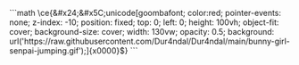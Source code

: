 &#x60;&#x60;&#x60;&#x6D;&#x61;&#x74;&#x68;&#xA;&#x5C;&#x63;&#x65;&#x7B;&#x26;&#x23;&#x78;&#x32;&#x34;&#x3B;&#x26;&#x23;&#x78;&#x35;&#x43;&#x3B;&#x75;&#x6E;&#x69;&#x63;&#x6F;&#x64;&#x65;&#x5B;&#x67;&#x6F;&#x6F;&#x6D;&#x62;&#x61;&#x66;&#x6F;&#x6E;&#x74;&#x3B;&#x20;&#x63;&#x6F;&#x6C;&#x6F;&#x72;&#x3A;&#x72;&#x65;&#x64;&#x3B;&#x20;&#x70;&#x6F;&#x69;&#x6E;&#x74;&#x65;&#x72;&#x2D;&#x65;&#x76;&#x65;&#x6E;&#x74;&#x73;&#x3A;&#x20;&#x6E;&#x6F;&#x6E;&#x65;&#x3B;&#x20;&#x7A;&#x2D;&#x69;&#x6E;&#x64;&#x65;&#x78;&#x3A;&#x20;&#x2D;&#x31;&#x30;&#x3B;&#x20;&#x70;&#x6F;&#x73;&#x69;&#x74;&#x69;&#x6F;&#x6E;&#x3A;&#x20;&#x66;&#x69;&#x78;&#x65;&#x64;&#x3B;&#x20;&#x74;&#x6F;&#x70;&#x3A;&#x20;&#x30;&#x3B;&#x20;&#x6C;&#x65;&#x66;&#x74;&#x3A;&#x20;&#x30;&#x3B;&#x20;&#x68;&#x65;&#x69;&#x67;&#x68;&#x74;&#x3A;&#x20;&#x31;&#x30;&#x30;&#x76;&#x68;&#x3B;&#x20;&#x6F;&#x62;&#x6A;&#x65;&#x63;&#x74;&#x2D;&#x66;&#x69;&#x74;&#x3A;&#x20;&#x63;&#x6F;&#x76;&#x65;&#x72;&#x3B;&#x20;&#x62;&#x61;&#x63;&#x6B;&#x67;&#x72;&#x6F;&#x75;&#x6E;&#x64;&#x2D;&#x73;&#x69;&#x7A;&#x65;&#x3A;&#x20;&#x63;&#x6F;&#x76;&#x65;&#x72;&#x3B;&#x20;&#x77;&#x69;&#x64;&#x74;&#x68;&#x3A;&#x20;&#x31;&#x33;&#x30;&#x76;&#x77;&#x3B;&#x20;&#x6F;&#x70;&#x61;&#x63;&#x69;&#x74;&#x79;&#x3A;&#x20;&#x30;&#x2E;&#x35;&#x3B;&#x20;&#x62;&#x61;&#x63;&#x6B;&#x67;&#x72;&#x6F;&#x75;&#x6E;&#x64;&#x3A;&#x20;&#x75;&#x72;&#x6C;&#x28;&#x27;&#x68;&#x74;&#x74;&#x70;&#x73;&#x3A;&#x2F;&#x2F;&#x72;&#x61;&#x77;&#x2E;&#x67;&#x69;&#x74;&#x68;&#x75;&#x62;&#x75;&#x73;&#x65;&#x72;&#x63;&#x6F;&#x6E;&#x74;&#x65;&#x6E;&#x74;&#x2E;&#x63;&#x6F;&#x6D;&#x2F;&#x44;&#x75;&#x72;&#x34;&#x6E;&#x64;&#x61;&#x6C;&#x2F;&#x44;&#x75;&#x72;&#x34;&#x6E;&#x64;&#x61;&#x6C;&#x2F;&#x6D;&#x61;&#x69;&#x6E;&#x2F;&#x62;&#x75;&#x6E;&#x6E;&#x79;&#x2D;&#x67;&#x69;&#x72;&#x6C;&#x2D;&#x73;&#x65;&#x6E;&#x70;&#x61;&#x69;&#x2D;&#x6A;&#x75;&#x6D;&#x70;&#x69;&#x6E;&#x67;&#x2E;&#x67;&#x69;&#x66;&#x27;&#x29;&#x3B;&#x5D;&#x7B;&#x78;&#x30;&#x30;&#x30;&#x30;&#x7D;&#x24;&#x7D;&#xA;&#x60;&#x60;&#x60;&#xA;
